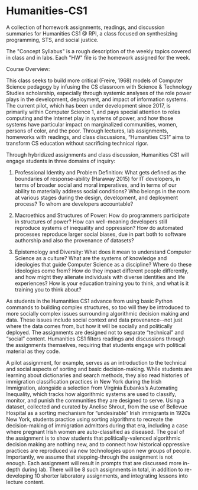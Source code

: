 # Humanities-CS1
A collection of homework assignments, readings, and discussion summaries for Humanities CS1 @ RPI, a class focused on synthesizing programming, STS, and social justice.


The "Concept Syllabus" is a rough description of the weekly topics covered in class and in labs. Each "HW" file is the homework assigned for the week.

Course Overview:

This class seeks to build more critical (Freire, 1968) models of Computer Science pedagogy by infusing the CS classroom with Science & Technology Studies scholarship, especially through systemic analyses of the role power plays in the development, deployment, and impact of information systems. The current pilot, which has been under development since 2017, is primarily within Computer Science 1, and pays special attention to roles computing and the Internet play in systems of power, and how those systems have particular impact on marginalized communities, women, persons of color, and the poor. Through lectures, lab assignments, homeworks with readings, and class discussions, “Humanities CS1” aims to transform CS education without sacrificing technical rigor.

Through hybridized assignments and class discussion, Humanities CS1 will engage students in three domains of inquiry:

1)	Professional Identity and Problem Definition: What gets defined as the boundaries of response-ability (Haraway 2015) for IT developers, in terms of broader social and moral imperatives, and in terms of our ability to materially address social conditions? Who belongs in the room at various stages during the design, development, and deployment process? To whom are developers accountable?

2)	Macroethics and Structures of Power: How do programmers participate in structures of power?  How can well-meaning developers still reproduce systems of inequality and oppression? How do automated processes reproduce larger social biases, due in part both to software authorship and also the provenance of datasets? 

3)	Epistemology and Diversity: What does it mean to understand Computer Science as a culture? What are the systems of knowledge and ideologies that guide Computer Science as a discipline? Where do these ideologies come from? How do they impact different people differently, and how might they alienate individuals with diverse identities and life experiences? How is your education training you to think, and what is it training you to think about?

As students in the Humanities CS1 advance from using basic Python commands to building complex structures, so too will they be introduced to more socially complex issues surrounding algorithmic decision making and data. These issues include social context and data provenance--not just where the data comes from, but how it will be socially and politically deployed. The assignments are designed not to separate “technical” and “social” content. Humanities CS1 filters readings and discussions through the assignments themselves, requiring that students engage with political material as they code.

A pilot assignment, for example, serves as an introduction to the technical and social aspects of sorting and basic decision-making. While students are learning about dictionaries and search methods, they also read histories of immigration classification practices in New York during the Irish Immigration, alongside a selection from Virginia Eubanks’s Automating Inequality, which tracks how algorithmic systems are used to classify, monitor, and punish the communities they are designed to serve. Using a dataset, collected and curated by Anelise Shrout, from the use of Bellevue Hospital as a sorting mechanism for “undesirable” Irish immigrants in 1920s New York, students practice using sorting algorithms to recreate the decision-making of immigration admittors during that era, including a case where pregnant Irish women are auto-classified as diseased. The goal of the assignment is to show students that politically-valenced algorithmic decision making are nothing new, and to connect how historical oppressive practices are reproduced via new technologies upon new groups of people. Importantly, we assume that stepping-through the assignment is not enough. Each assignment will result in prompts that are discussed more in-depth during lab. There will be 8 such assignments in total, in addition to re-developing 10 shorter laboratory assignments, and integrating lessons into lecture content.

